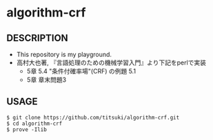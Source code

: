 # algorithm-crf

## DESCRIPTION
+ This repository is my playground.
+ 高村大也著, 『言語処理のための機械学習入門』より下記をperlで実装
     + 5章 5.4 "条件付確率場"(CRF) の例題 5.1
	 + 5章 章末問題3

## USAGE
```
$ git clone https://github.com/titsuki/algorithm-crf.git
$ cd algorithm-crf
$ prove -Ilib
```
